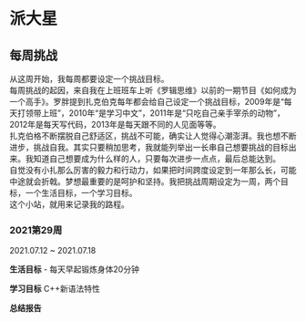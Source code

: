 # 派大星

## 每周挑战

从这周开始，我每周都要设定一个挑战目标。<br>
每周挑战的起因，来自我在上班班车上听《罗辑思维》以前的一期节目《如何成为一个高手》。罗胖提到扎克伯克每年都会给自己设定一个挑战目标，2009年是“每天打领带上班”，2010年“是学习中文”，2011年是“只吃自己亲手宰杀的动物”，2012年是每天写代码，2013年是每天跟不同的人见面等等。<br>
扎克伯格不断摆脱自己舒适区，挑战不可能，确实让人觉得心潮澎湃。我也想不断进步，挑战自我。其实只要稍加思考，我就能列举出一长串自己想要挑战的目标出来。我知道自己想要成为什么样的人，只要每次进步一点点，最后总能达到。<br>
自觉没有小扎那么厉害的毅力和行动力，如果把时间跨度设定到一年那么长，可能中途就会折戟。梦想最重要的是呵护和坚持。我把挑战周期设定为一周，两个目标，一个生活目标，一个学习目标。<br>
这个小站，就用来记录我的路程。

### 2021第29周

2021.07.12 ~ 2021.07.18

**生活目标** - 每天早起锻炼身体20分钟

**学习目标** C++新语法特性

**总结报告** 


